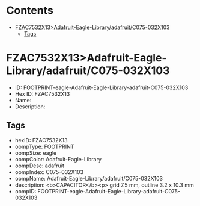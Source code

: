 



Contents
========

* [FZAC7532X13>Adafruit-Eagle-Library/adafruit/C075-032X103](#fzac7532x13adafruit-eagle-libraryadafruitc075-032x103)
	* [Tags](#tags)

# FZAC7532X13>Adafruit-Eagle-Library/adafruit/C075-032X103

- ID: FOOTPRINT-eagle-Adafruit-Eagle-Library-adafruit-C075-032X103
- Hex ID: FZAC7532X13
- Name: 
- Description: 

## Tags

- hexID: FZAC7532X13
- oompType: FOOTPRINT
- oompSize: eagle
- oompColor: Adafruit-Eagle-Library
- oompDesc: adafruit
- oompIndex: C075-032X103
- oompName: Adafruit-Eagle-Library/adafruit/C075-032X103
- description: &lt;b&gt;CAPACITOR&lt;/b&gt;&lt;p&gt;
grid 7.5 mm, outline 3.2 x 10.3 mm
- oompID: FOOTPRINT-eagle-Adafruit-Eagle-Library-adafruit-C075-032X103
